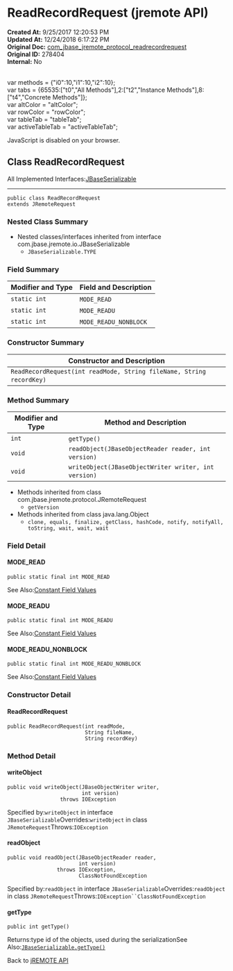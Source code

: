 # ReadRecordRequest (jremote API)

**Created At:** 9/25/2017 12:20:53 PM  
**Updated At:** 12/24/2018 6:17:22 PM  
**Original Doc:** [com_jbase_jremote_protocol_readrecordrequest](https://docs.jbase.com/39270-protocol/com_jbase_jremote_protocol_readrecordrequest)  
**Original ID:** 278404  
**Internal:** No  

<!--<br>    try {<br>        if (location.href.indexOf('is-external=true') == -1) {<br>            parent.document.title="ReadRecordRequest (jremote   API)";<br>        }<br>    }<br>    catch(err) {<br>    }<br>//--><br>var methods = {"i0":10,"i1":10,"i2":10};<br>var tabs = {65535:["t0","All Methods"],2:["t2","Instance Methods"],8:["t4","Concrete Methods"]};<br>var altColor = "altColor";<br>var rowColor = "rowColor";<br>var tableTab = "tableTab";<br>var activeTableTab = "activeTableTab";
JavaScript is disabled on your browser.



## Class ReadRecordRequest

All Implemented Interfaces:[JBaseSerializable](./../../io/jbaseserializable-%28jremote-api%29 "interface in com.jbase.jremote.io")
* * *


```
public class ReadRecordRequest
extends JRemoteRequest
```

### Nested Class Summary

- Nested classes/interfaces inherited from interface com.jbase.jremote.io.JBaseSerializable
    - `JBaseSerializable.TYPE`






### Field Summary


| Modifier and Type<br> | Field and Description<br> |
| --- | --- |
| `static int`<br> | `MODE_READ` <br> |
| `static int`<br> | `MODE_READU` <br> |
| `static int`<br> | `MODE_READU_NONBLOCK` <br> |






### Constructor Summary


| Constructor and Description<br> |
| --- |
| `ReadRecordRequest(int readMode, String fileName, String recordKey)` <br> |






### Method Summary


| Modifier and Type<br> | Method and Description<br> |
| --- | --- |
| `int`<br> | `getType()` <br> |
| `void`<br> | `readObject(JBaseObjectReader reader, int version)` <br> |
| `void`<br> | `writeObject(JBaseObjectWriter writer, int version)` <br> |


- Methods inherited from class com.jbase.jremote.protocol.JRemoteRequest
    - `getVersion`
- Methods inherited from class java.lang.Object
    - `clone, equals, finalize, getClass, hashCode, notify, notifyAll, toString, wait, wait, wait`

### Field Detail

#### MODE\_READ

```
public static final int MODE_READ
```
See Also:[Constant Field Values](./../../constant-field-values)
#### MODE\_READU

```
public static final int MODE_READU
```
See Also:[Constant Field Values](./../../constant-field-values)
#### MODE\_READU\_NONBLOCK

```
public static final int MODE_READU_NONBLOCK
```
See Also:[Constant Field Values](./../../constant-field-values)


### 


### Constructor Detail

#### ReadRecordRequest

```
public ReadRecordRequest(int readMode,
                         String fileName,
                         String recordKey)
```



### 


### Method Detail

#### writeObject

```
public void writeObject(JBaseObjectWriter writer,
                        int version)
                 throws IOException
```
Specified by:`writeObject` in interface `JBaseSerializable`Overrides:`writeObject` in class `JRemoteRequest`Throws:`IOException`
#### readObject

```
public void readObject(JBaseObjectReader reader,
                       int version)
                throws IOException,
                       ClassNotFoundException
```
Specified by:`readObject` in interface `JBaseSerializable`Overrides:`readObject` in class `JRemoteRequest`Throws:`IOException``ClassNotFoundException`
#### getType

```
public int getType()
```
Returns:type id of the objects, used during the serializationSee Also:[`JBaseSerializable.getType()`](/39250-io/com_jbase_jremote_io_jbaseserializable#getType--)

Back to [jREMOTE API](com_jbase_jremote_package-summary)
